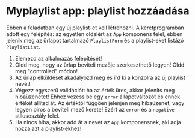 # Myplaylist app: playlist hozzáadása

Ebben a feladatban egy új playlist-et kell létrehozni. A keretprogramban adott egy felépítés: az egyetlen oldalért az `App` komponens felel, ebben jelenik meg az űrlapot tartalmazó `PlaylistForm` és a playlist-eket listázó `PlaylistList`.

1. Elemezd az alkalmazás felépítését!
2. Oldd meg, hogy az űrlap beviteli mezője szerkeszthető legyen! Oldd meg "controlled" módon!
3. Az űrlap elküldését akadályozd meg és írd ki a konzolra az új playlist nevét!
4. Végezz egyszerű validációt: ha az érték üres, akkor jeleníts meg hibaüzenetet! Ehhez vezess be egy `error` állapotváltozót és ennek értékét állítsd át. Az értéktől függően jelenjen meg hibaüzenet, vagy legyen piros a beviteli mező kerete! Ezért az `error` és a `negative` stílusosztály felel.
5. Ha nincs hiba, akkor add át a nevet az `App` komponensnek, aki adja hozzá azt a playlist-ekhez!

